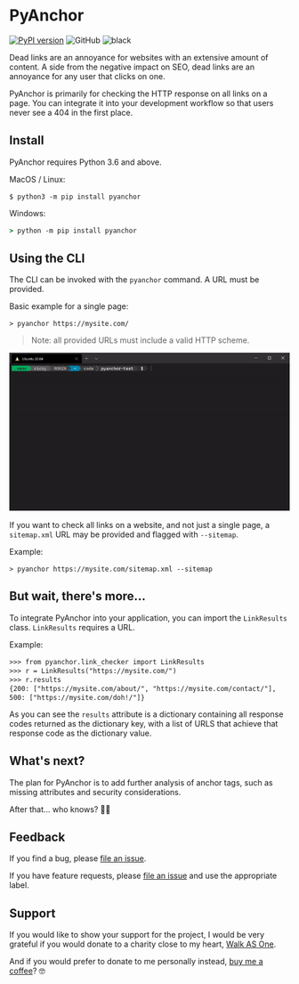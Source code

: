 # PyAnchor

[![PyPI version](https://badge.fury.io/py/pyanchor.svg)](https://badge.fury.io/py/pyanchor)
![GitHub](https://img.shields.io/github/license/endlesstrax/pyanchor)
![black](https://img.shields.io/badge/code%20style-black-000000.svg)

Dead links are an annoyance for websites with an extensive amount of content. A side from the
negative impact on SEO, dead links are an annoyance for any user that clicks on one.

PyAnchor is primarily for checking the HTTP response on all links on a page. You can integrate it
into your development workflow so that users never see a 404 in the first place.

## Install

PyAnchor requires Python 3.6 and above.

MacOS / Linux:

```shell
$ python3 -m pip install pyanchor
```

Windows:

```cmd
> python -m pip install pyanchor
```

## Using the CLI

The CLI can be invoked with the `pyanchor` command. A URL must be provided.

Basic example for a single page:

```shell
> pyanchor https://mysite.com/
```

> Note: all provided URLs must include a valid HTTP scheme.

![Simple Example Gif](/assets/pyanchor-simple-example.gif)

If you want to check all links on a website, and not just a single page, a `sitemap.xml` URL may be
provided and flagged with `--sitemap`.

Example:

```shell
> pyanchor https://mysite.com/sitemap.xml --sitemap
```

## But wait, there's more...

To integrate PyAnchor into your application, you can import the `LinkResults` class. `LinkResults`
requires a URL.

Example:

```
>>> from pyanchor.link_checker import LinkResults
>>> r = LinkResults("https://mysite.com/")
>>> r.results
{200: ["https://mysite.com/about/", "https://mysite.com/contact/"], 500: ["https://mysite.com/doh!/"]}
```

As you can see the `results` attribute is a dictionary containing all response codes returned as the
dictionary key, with a list of URLS that achieve that response code as the dictionary value.

## What's next?

The plan for PyAnchor is to add further analysis of anchor tags, such as missing attributes and
security considerations.

After that... who knows? 🤷‍♂️

## Feedback

If you find a bug, please [file an issue](https://github.com/EndlessTrax/pyanchor/issues).

If you have feature requests, please [file an issue](https://github.com/EndlessTrax/pyanchor/issues)
and use the appropriate label.

## Support

If you would like to show your support for the project, I would be very grateful if you would donate
to a charity close to my heart, [Walk AS One](https://walkasone.org/donate/).

And if you would prefer to donate to me personally instead,
[buy me a coffee](https://ko-fi.com/endlesstrax)? 🤓
